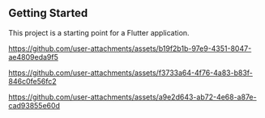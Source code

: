 

## Getting Started

This project is a starting point for a Flutter application.








https://github.com/user-attachments/assets/b19f2b1b-97e9-4351-8047-ae4809eda9f5



https://github.com/user-attachments/assets/f3733a64-4f76-4a83-b83f-846c0fe56fc2



https://github.com/user-attachments/assets/a9e2d643-ab72-4e68-a87e-cad93855e60d

